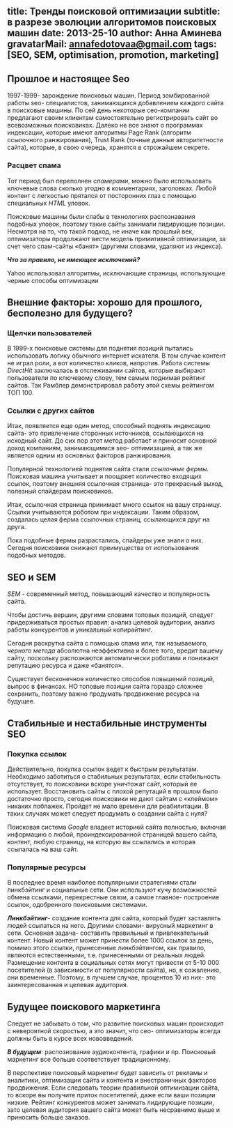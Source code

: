 title: Тренды поисковой оптимизации
subtitle: в разрезе эволюции алгоритомов поисковых машин
date: 2013-25-10
author: Анна Аминева
gravatarMail: annafedotovaa@gmail.com
tags: [SEO, SEM, optimisation, promotion, marketing]
---

## Прошлое и настоящее Seo

1997-1999- зарождение поисковых машин. Период зомбированной работы seo- специалистов, занимающихся добавлением каждого сайта в поисковые машины. По сей день некоторые сео-компании предлагают своим клиентам самостоятельно регистрировать сайт во всевозможных поисковиках. Далеко не все знают о программах индексации, которые имеют алгоритмы Page Rank (алгоритм ссылочного ранжирования), Trust Rank (точные данные авторитетности сайта), которые, в свою очередь, хранятся в строжайшем секрете.

### Расцвет спама

Тот период был переполнен *спамерами*, можно было использовать ключевые слова сколько угодно в комментариях, заголовках. Любой контент с легкостью прятался от посторонних глаз с помощью специальных *HTML* уловок. 

Поисковые машины были слабы в технологиях распознавания подобных уловок, поэтому такие сайты занимали лидирующие позиции. Несмотря на то, что такой подход, не иначе как прошлый век, оптимизаторы продолжают вести модель примитивной оптимизации, за счет чего спам-сайты «банят» (другими словами, удаляют из индекса).

***Что за правило, не имеющее исключений?***

Yahoo использовал алгоритмы, исключающие страницы, использующие черные способы оптимизации

## Внешние факторы: хорошо для прошлого, бесполезно для будущего?

<!-- more -->

### Щелчки пользователей

В 1999-х поисковые системы для поднятия позиций пытались использовать логику обычного интернет искателя. В том случае контент не играл роли, а вот количество кликов, напротив. Работа системы *DirectHit* заключалась в отслеживании сайтов, которые выбирают пользователи по ключевому слову, тем самым поднимая рейтинг сайтов. Так Рамблер демонстрировал работу этой схемы рейтингом ТОП 100.

### Ссылки с других сайтов

Итак, появляется еще один метод, способный поднять индексацию сайта- это привлечение сторонных источников, ссылающихся на исходный сайт. До сих пор этот метод работает и приносит основной доход компаниям, занимающимися seo- оптимизацией, а так же является одним из основных факторов ранжирования.
 
Популярной технологией поднятия сайта стали *ссылочные фермы*. Поисковая машина учитывает и поощряет количество входящих ссылок, поэтому внешняя ссылочная страница- это прекрасный выход, полезный спайдерам поисковиков. 

Итак, ссылочная страница принимает много ссылок на вашу страницу. Ссылки учитываются роботом при индексации.
Таким образом, создалась целая ферма ссылочных страниц, ссылающихся друг на друга.

Пока подобные фермы разрастались, спайдеры уже знали о них. 
Сегодня поисковики снижают преимущества от использования подобных методов.

## SEO и SEM

*SEM* - современный метод, повышающий качество и популярность сайта.

Чтобы достичь вершин, другими словами топовых позиций,  следует придерживаться простых правил: анализ целевой аудитории, анализ работы конкурентов и уникальный копирайтинг. 

Сегодня раскрутка сайта с помощью спама или, так называемого, *черного метода* абсолютна неэффективна и более того, вредит вашему сайту, поскольку распознаются автоматически роботами и понижают репутацию ресурса и даже «банятся».

Существует бесконечное количество способов повышений позиций, выпрос в финансах. НО топовые позиции сайта гораздо сложнее сохранить, поэтому важно продумать продвижение ресурса на будущее.
 
## Стабильные и нестабильные инструменты SEO

### Покупка ссылок

Действительно, покупка ссылок ведет к быстрым результатам.
Необходимо заботиться о стабильных результатах, если стабильность отсутствует, то поисковики вскоре уничтожат сайт,  который ее использует. Восстановить сайты с плохой репутаций в прошлом было достаточно просто, сегодня поисковики не дают сайтам с «клеймом» никаких поблажек. Пройдет не мало времени для реабилитации. В таких случаях может следует продумать о создании сайта с нуля?

Поисковая система *Google* владеет историей сайта полностью, включая информацию о любой, проиндексированной страницей вашего сайта,  контент,  любую страницу, на которую вы ссылались и которая ссылалась на ваш сайт.

### Популярные ресурсы

В последнее время наиболее популярными стратегиями стали линкбэйтинг и социальные сети. Они используют кучу возможностей обмена ссылками, перекрестные связи, а самое главное- построение ссылок, одобренного поисковыми системами. 

***Линкбэйтинг***- создание контента для сайта, который будет заставлять людей ссылаться на него. Другими словами- вирусный маркетинг в сети. Основная задача- составить правильный и привлекательный контент. Новый контент может принести более 1000 ссылок за день, помимо этого ссылки, принесенные линкбэйтингом, как правило, являются естественными, т.e. принесенными от реальных людей.
Размещение контента в социальных сетях могут привести от 5-10 000 посетителей (в зависимости от популярности сайта), но, к сожалению, они временные. Поэтому, в лучшем случае, процентов 10 из них- это заинтересованная и целевая аудитория. 

## Будущее поискового маркетинга

Следует не забывать о том, что развитие поисковых машин происходит с невероятной скоростью, а это значит, что сео- оптимизаторы всегда должны быть в курсе всех нововведений.

***В будущем***: распознование аудиоконтента, графики и пр. 
Поисковый маркетинг все больше соответствует традиционному.

В перспективе поисковый маркетинг будет зависить от рекламы и аналитики, оптимизации сайта и контента и внестраничных факторов продвижения. Если следовать теории правильной оптимизации сайта, то вскоре вы получите приток посетителей, даже если ваши позиции низкие. 
Рейтинг конкурентов может занимать лидирующие позиции, зато целевая аудитория вашего сайта может быть несравнимо выше и приносить больше заказов.













